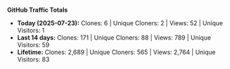 
**GitHub Traffic Totals**

- **Today (2025-07-23):** Clones: 6 | Unique Cloners: 2 | Views: 52 | Unique Visitors: 1
- **Last 14 days:** Clones: 171 | Unique Cloners: 88 | Views: 789 | Unique Visitors: 59
- **Lifetime:** Clones: 2,689 | Unique Cloners: 565 | Views: 2,764 | Unique Visitors: 83
